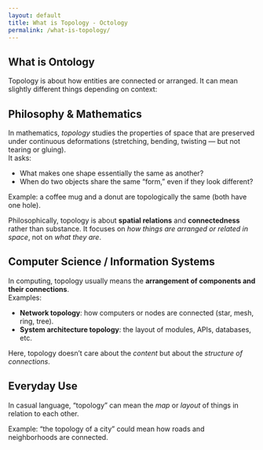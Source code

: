```yaml
---
layout: default
title: What is Topology - Octology
permalink: /what-is-topology/
---
```


## What is Ontology

Topology is about how entities are connected or arranged. It can mean slightly different things depending on context:

## Philosophy & Mathematics
In mathematics, *topology* studies the properties of space that are preserved under continuous deformations (stretching, bending, twisting — but not tearing or gluing).  
It asks:  
- What makes one shape essentially the same as another?  
- When do two objects share the same “form,” even if they look different?  

Example: a coffee mug and a donut are topologically the same (both have one hole).  

Philosophically, topology is about **spatial relations** and **connectedness** rather than substance. It focuses on *how things are arranged or related in space*, not on *what they are*.  


## Computer Science / Information Systems
In computing, topology usually means the **arrangement of components and their connections**.  
Examples:  
- **Network topology**: how computers or nodes are connected (star, mesh, ring, tree).  
- **System architecture topology**: the layout of modules, APIs, databases, etc.  

Here, topology doesn’t care about the *content* but about the *structure of connections*.  

## Everyday Use
In casual language, “topology” can mean the *map* or *layout* of things in relation to each other.  

Example: “the topology of a city” could mean how roads and neighborhoods are connected.  

